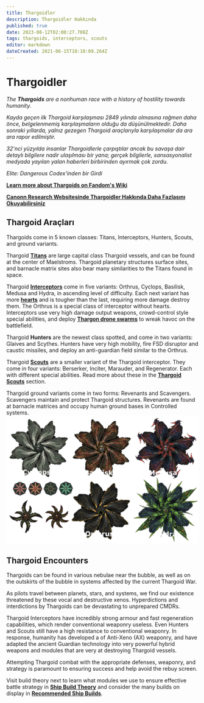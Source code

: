 ```yaml
---
title: Thargoidler
description: Thargoidler Hakkında
published: true
date: 2023-08-12T02:00:27.708Z
tags: thargoids, interceptors, scouts
editor: markdown
dateCreated: 2021-06-15T10:10:09.264Z
---
```


# Thargoidler

*The **Thargoids** are a nonhuman race with a history of hostility towards humanity.*

*Kayda geçen ilk Thargoid karşılaşması 2849 yılında olmasına rağmen daha önce, belgelenmemiş karşılaşmaların olduğu da düşünülmektedir. Daha sonraki yıllarda, yalnız gezegen Thargoid araçlarıyla karşılaşmalar da ara ara rapor edilmiştir.*

*32'nci yüzyılda insanlar Thargoidlerle çarpıştılar ancak bu savaşa dair detaylı bilgilere nadir ulaşılması bir yana; gerçek bilgilerle, sansasyonalist medyada yayılan yalan haberleri birbirinden ayırmak çok zordu.*

*Elite: Dangerous Codex'inden bir Girdi*

[**Learn more about Thargoids on Fandom's Wiki**](https://elite-dangerous.fandom.com/wiki/Thargoid)

[**Canonn Research Websitesinde Thargoidler Hakkında Daha Fazlasını Okuyabilirsiniz**](https://canonn.science/codex/xeno-technology/)

## Thargoid Araçları

Thargoids come in 5 known classes: Titans, Interceptors, Hunters, Scouts, and ground variants.

Thargoid [**Titans**](/en/Maelstrom) are large capital class Thargoid vessels, and can be found at the center of Maelstroms. Thargoid planetary structures surface sites, and barnacle matrix sites also bear many similarities to the Titans found in space.

Thargoid [**Interceptors**](/en/interceptors) come in five variants: Orthrus, Cyclops, Basilisk, Medusa and Hydra, in ascending level of difficulty. Each next variant has more [**hearts**](/en/hearts) and is tougher than the last, requiring more damage destroy them. The Orthrus is a special class of interceptor without hearts. Interceptors use very high damage output weapons, crowd-control style special abilities, and deploy [**Thargon drone swarms**](/en/thargon-swarms) to wreak havoc on the battlefield.

Thargoid **Hunters** are the newest class spotted, and come in two variants: Glaives and Scythes. Hunters have very high mobility, fire FSD disruptor and caustic missiles, and deploy an anti-guardian field similar to the Orthrus.

Thargoid [**Scouts**](/en/scouts) are a smaller variant of the Thargoid interceptor. They come in four variants: Berserker, Inciter, Marauder, and Regenerator. Each with different special abilities. Read more about these in the [**Thargoid Scouts**](/en/scouts) section.

Thargoid ground variants come in two forms: Revenants and Scavengers. Scavengers maintain and protect Thargoid structures. Revenants are found at barnacle matrices and occupy human ground bases in Controlled systems. ![thargoid_combatants.png](/img/thargoid_combatants.png)

## Thargoid Encounters

Thargoids can be found in various nebulae near the bubble, as well as on the outskirts of the bubble in systems affected by the current Thargoid War.

As pilots travel between planets, stars, and systems, we find our existence threatened by these vocal and destructive xenos. Hyperdictions and interdictions by Thargoids can be devastating to unprepared CMDRs.

Thargoid Interceptors have incredibly strong armour and fast regeneration capabilities, which render conventional weaponry useless. Even Hunters and Scouts still have a high resistance to conventional weaponry. In response, humanity has developed a of Anti-Xeno (AX) weaponry, and have adapted the ancient Guardian technology into very powerful hybrid weapons and modules that are very at destroying Thargoid vessels.

Attempting Thargoid combat with the appropriate defenses, weaponry, and strategy is paramount to ensuring success and help avoid the rebuy screen.

Visit build theory next to learn what modules we use to ensure effective battle strategy in [**Ship Build Theory**](/en/shipbuildtheory) and consider the many builds on display in [**Recommended Ship Builds**](/en/builds).
